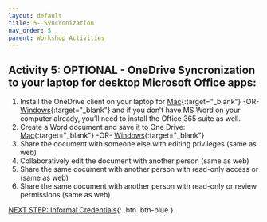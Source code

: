 ```yaml
---
layout: default
title: 5- Syncronization
nav_order: 5
parent: Workshop Activities
---
```


## Activity 5: OPTIONAL - OneDrive Syncronization to your laptop for desktop Microsoft Office apps:
1. Install the OneDrive client on your laptop for [Mac](https://support.microsoft.com/en-us/office/sync-files-with-onedrive-on-macos-d11b9f29-00bb-4172-be39-997da46f913f?ui=en-us&rs=en-us&ad=us){:target="_blank"}  -OR- [Windows](https://support.microsoft.com/en-us/office/sync-files-with-onedrive-in-windows-615391c4-2bd3-4aae-a42a-858262e42a49?ui=en-us&rs=en-us&ad=us){:target="_blank"} and if you don’t have MS Word on your computer already, you’ll need to install the Office 365 suite as well.
2. Create a Word document and save it to One Drive: [Mac](https://support.microsoft.com/en-gb/office/save-a-file-in-office-for-mac-421a5172-9bc6-4ef0-b452-c0939bdce786#:~:text=From%20your%20computer%2C%20click%20File,the%20name%20of%20your%20document.){:target="_blank"}  -OR- [Windows](https://support.microsoft.com/en-us/office/save-your-document-to-onedrive-in-word-d7c23ed3-a80a-4ff4-ade5-91211a7614f3){:target="_blank"} 
3. Share the document with someone else with editing privileges (same as web)
4. Collaboratively edit the document with another person (same as web)
5. Share the same document with another person with read-only access or (same as web)
6. Share the same document with another person with read-only or review permissions (same as web)

  
<script>  

    function toggle(input) {
        var x = document.getElementById(input);
        if (x.style.display === "none") {
            x.style.display = "block";
        } else {
            x.style.display = "none";
        }
    }
</script>

[NEXT STEP: Informal Credentials](informal-credentials.html){: .btn .btn-blue }
